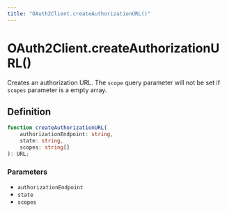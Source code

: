 ```yaml
---
title: "OAuth2Client.createAuthorizationURL()"
---
```


# OAuth2Client.createAuthorizationURL()

Creates an authorization URL. The `scope` query parameter will not be set if `scopes` parameter is a empty array.

## Definition

```ts
function createAuthorizationURL(
	authorizationEndpoint: string,
	state: string,
	scopes: string[]
): URL;
```

### Parameters

- `authorizationEndpoint`
- `state`
- `scopes`
